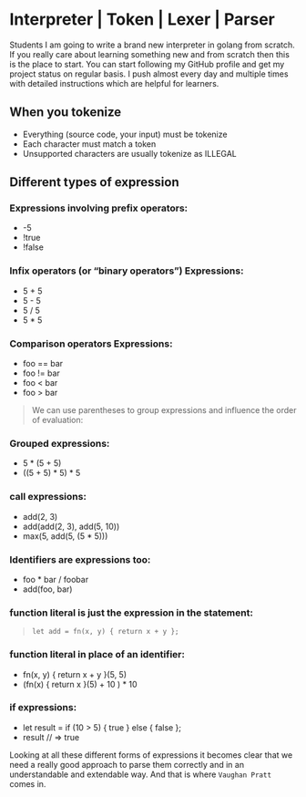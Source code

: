 # Interpreter | Token | Lexer | Parser

Students I am going to write a brand new interpreter in golang from scratch. If you really care about learning something new and from scratch then this is the place to start. You can start following my GitHub profile and get my project status on regular basis. I push almost every day and multiple times with detailed instructions which are helpful for learners.

## When you tokenize
* Everything (source code, your input) must be tokenize
* Each character must match a token
* Unsupported characters are usually tokenize as ILLEGAL

## Different types of expression

### Expressions involving prefix operators:
* -5
* !true
* !false

### Infix operators (or “binary operators”) Expressions:
* 5 + 5
* 5 - 5
* 5 / 5
* 5 * 5

### Comparison operators Expressions:
* foo == bar
* foo != bar
* foo < bar
* foo > bar

> We can use parentheses to group expressions and influence the order of evaluation:

### Grouped expressions:
* 5 * (5 + 5)
* ((5 + 5) * 5) * 5

### call expressions:
* add(2, 3)
* add(add(2, 3), add(5, 10))
* max(5, add(5, (5 * 5)))

### Identifiers are expressions too:
* foo * bar / foobar
* add(foo, bar)

### function literal is just the expression in the statement:
> `let add = fn(x, y) { return x + y };`


### function literal in place of an identifier:
* fn(x, y) { return x + y }(5, 5)
* (fn(x) { return x }(5) + 10 ) * 10

### if expressions:
* let result = if (10 > 5) { true } else { false };
* result // => true

Looking at all these different forms of expressions it becomes clear that we need a really good approach to parse them correctly and in an understandable and extendable way. And that is where `Vaughan Pratt` comes in.
